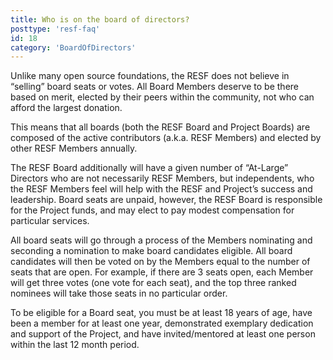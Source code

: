 ```yaml
---
title: Who is on the board of directors?
posttype: 'resf-faq'
id: 18
category: 'BoardOfDirectors'
---
```


Unlike many open source foundations, the RESF does not believe in “selling”  board seats or votes. All Board Members deserve to be there based on merit, elected by their peers within the community, not who can afford the largest donation.

This means that all boards (both the RESF Board and Project Boards) are composed of the active contributors (a.k.a. RESF Members) and elected by other RESF Members annually.

The RESF Board additionally will have a given number of “At-Large” Directors who are not necessarily RESF Members, but independents, who the RESF Members feel will help with the RESF and Project’s success and leadership. Board seats are unpaid, however, the RESF Board is responsible for the Project funds, and may elect to pay modest compensation for particular services.

All board seats will go through a process of the Members nominating and seconding a nomination to make board candidates eligible. All board candidates will then be voted on by the Members equal to the number of seats that are open. For example, if there are 3 seats open, each Member will get three votes (one vote for each seat), and the top three ranked nominees will take those seats in no particular order.

To be eligible for a Board seat, you must be at least 18 years of age, have been a member for at least one year, demonstrated exemplary dedication and support of the Project, and have invited/mentored at least one person within the last 12 month period. 